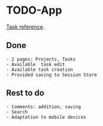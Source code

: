 # TODO-App

[Task reference](https://github.com/UptraderTestTask/Junior-frontend).

## Done

    - 2 pages: Projects, Tasks
    - Available  task edit
    - Available task creation
    - Provided saving to Session Store

## Rest to do

    - Comments: addition, saving
    - Search
    - Adaptation to mobile devices
